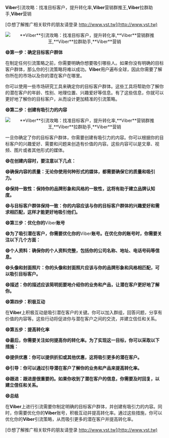 **Viber**引流攻略：找准目标客户，提升转化率,**Viber**营销群推王,**Viber**拉群助手,**Viber**营销

[😍想了解推广相关软件的朋友请登录 http://www.vst.tw](http://www.vst.tw)

 <center><img src="https://vst.tw/MP4/tuiguang/png/6.png" alt="**Viber**引流攻略：找准目标客户，提升转化率,**Viber**营销群推王,**Viber**拉群助手,**Viber**营销"></center>

**😄第一步：确定目标客户群体**

在制定任何引流策略之前，你需要明确你想要吸引哪些人。如果你没有明确的目标客户群体，那么你的引流策略将难以成功。**Viber**用户遍布全球，因此你需要了解你所在的市场以及你的潜在客户在哪里。

你可以使用一些市场研究工具来确定你的目标客户群体。这些工具将帮助你了解你的潜在客户的年龄、性别、地理位置、兴趣爱好等信息。有了这些信息，你就可以更好地了解你的目标客户，从而设计更加精准的引流策略。

**😄第二步：创建有吸引力的内容**

 <center><img src="https://vst.tw/MP4/tuiguang/png/2.png" alt="**Viber**引流攻略：找准目标客户，提升转化率,**Viber**营销群推王,**Viber**拉群助手,**Viber**营销"></center>

一旦你确定了你的目标客户群体，你需要创建有吸引力的内容。你可以根据你的目标客户的兴趣爱好、需要和问题来创造有价值的内容。这些内容可以是文章、视频、图片或者其他形式的媒体。

**😄在创建内容时，要注意以下几点：**

**😄确保内容的质量：无论你使用何种形式的媒体，都需要确保它的质量和吸引力。**

**😄保持一致性：保持你的品牌形象和风格的一致性，这将有助于建立品牌认知度。**

**😄与目标客户群体保持一致：你的内容应该与你的目标客户群体的兴趣爱好和需求相匹配，这样才能更好地吸引他们。**

**😄第三步：优化你的**Viber**账号**

**😄为了吸引潜在客户，你需要优化你的**Viber**账号。在优化你的账号时，你需要关注以下几个方面：**

**😄个人资料：确保你的个人资料完整，包括你的公司名称、地址、电话号码等信息。**

**😄头像和封面照片：你的头像和封面照片应该与你的品牌形象和风格相匹配，可以吸引目标客户。**

**😄描述：你的描述应该简明扼要地介绍你的业务和产品，让潜在客户更好地了解你。**

**😄第四步：积极互动**

在**Viber**上积极互动是吸引潜在客户的关键。你可以加入群组，回答问题，分享有价值的内容等。这些行动将促进你与潜在客户之间的交流，并建立信任和关系。

**😄第五步：提高转化率**

**😄最后，你需要关注如何提高你的转化率。为了实现这一目标，你可以采取以下措施：**

**😄提供优惠：你可以提供折扣或其他优惠，这将吸引更多的潜在客户。**

**😄引导：你可以通过引导潜在客户了解你的业务和产品来提高转化率。**

**😄跟进：跟进是很重要的。如果你收到了潜在客户的信息，你需要及时回复，以建立信任和关系。**

**😄总结**

在**Viber**上进行引流需要你制定明确的目标客户群体，并创建有吸引力的内容。同时，你需要优化你的**Viber**账号，积极互动并提高转化率。通过这些措施，你可以优化你的**Viber**引流策略，从而吸引更多的潜在客户并提高转化率。

[😍想了解推广相关软件的朋友请登录 http://www.vst.tw](http://www.vst.tw)



